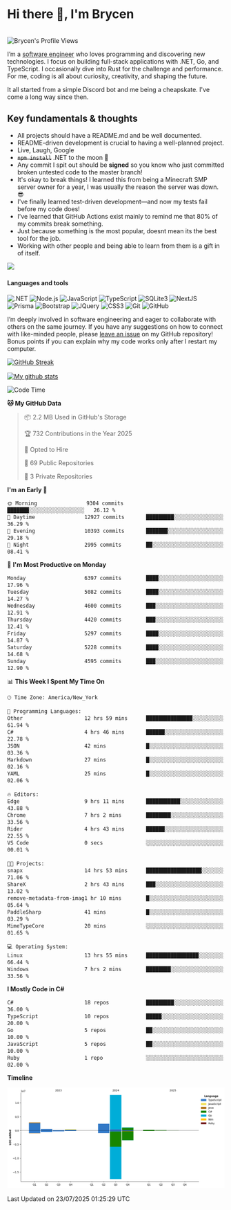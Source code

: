 # Hi there 👋, I'm Brycen

<br>
<img src="https://komarev.com/ghpvc/?username=BrycensRanch" alt="Brycen's Profile Views" />

I’m a [software engineer](https://en.wikipedia.org/wiki/Software_engineering) who loves programming and discovering new technologies. I focus on building full-stack applications with .NET, Go, and TypeScript. I occasionally dive into Rust for the challenge and performance. For me, coding is all about curiosity, creativity, and shaping the future.

It all started from a simple Discord bot and me being a cheapskate. I've come a long way since then.

## Key fundamentals & thoughts

- All projects should have a README.md and be well documented.
- README-driven development is crucial to having a well-planned project.
- Live, Laugh, Google
- ~~`npm install`~~ .NET to the moon 🚀
- Any commit I spit out should be **signed** so you know who just committed broken untested code to the master branch!
- It's okay to break things! I learned this from being a Minecraft SMP server owner for a year, I was usually the reason the server was down. 😎
- I've finally learned test-driven development—and now my tests fail before my code does!
- I've learned that GitHub Actions exist mainly to remind me that 80% of my commits break something.
- Just because something is the most popular, doesnt mean its the best tool for the job.
- Working with other people and being able to learn from them is a gift in of itself.

<img src="https://res.cloudinary.com/practicaldev/image/fetch/s--OoBLh7-Q--/c_limit%2Cf_auto%2Cfl_progressive%2Cq_auto%2Cw_880/https://cdn-images-1.medium.com/max/1614/1%2A8BlqJ8lNVZzuRjAg1mZ50w.png" height="400"/>

<h4>Languages and tools</h4>
<p>
  <img src="https://img.shields.io/badge/.NET-%23512BD4.svg?&style=for-the-badge&logo=dotnet&logoColor=white" alt=".NET" />
  <img src="https://img.shields.io/badge/node.js%20-%2343853D.svg?&style=for-the-badge&logo=node.js&logoColor=white" alt="Node.js" />
  <img src="https://img.shields.io/badge/javascript%20-%23323330.svg?&style=for-the-badge&logo=javascript&logoColor=%23F7DF1E" alt="JavaScript" />
  <img src="https://img.shields.io/badge/typescript%20-%23323330.svg?&style=for-the-badge&logo=typescript&logoColor=#3467eb" alt="TypeScript" />
  <img src="https://img.shields.io/badge/sqlite3%20-%23323330.svg?&style=for-the-badge&logo=sqlite&logoColor=#3467eb" alt="SQLite3" />
  <img src="https://img.shields.io/badge/Next.JS%20-%23323330.svg?&style=for-the-badge&logo=next.js&logoColor=#3467eb" alt="NextJS" />
  <img src="https://img.shields.io/badge/Prisma%20-%23323330.svg?&style=for-the-badge&logo=prisma&logoColor=#3467eb" alt="Prisma" />
  <img src="https://img.shields.io/badge/bootstrap%20-%23323330.svg?&style=for-the-badge&logo=bootstrap" alt="Bootstrap" />
  <img src="https://img.shields.io/badge/jquery%20-%23323330.svg?&style=for-the-badge&logo=jquery" alt="JQuery" />
  <img src="https://img.shields.io/badge/css3%20-%23323330.svg?&style=for-the-badge&logo=css3" alt="CSS3" />
  <img src="https://img.shields.io/badge/git%20-%23323330.svg?&style=for-the-badge&logo=git" alt="Git" />
  <img src="https://img.shields.io/badge/github%20-%23323330.svg?&style=for-the-badge&logo=github" alt="GitHub" />
</p>

I’m deeply involved in software engineering and eager to collaborate with others on the same journey. If you have any suggestions on how to connect with like-minded people, please [leave an issue](https://github.com/BrycensRanch/BrycensRanch/issues/new) on my GitHub repository! Bonus points if you can explain why my code works only after I restart my computer. 

<p><a href="https://git.io/streak-stats"><img src=https://github-readme-streak-stats-eight.vercel.app?user=BrycensRanch&amp;theme=dark&amp;hide_border=true&fire=EB5454&amp;ring=0CEB19" alt="GitHub Streak"></a></p>

<a href="https://github.com/anuraghazra/github-readme-stats">
  <img align="center" src="https://github-readme-stats.anuraghazra1.vercel.app/api?username=BrycensRanch&show_icons=true&line_height=27&include_all_commits=true" alt="My github stats" />
</a>

<!--START_SECTION:waka-->
![Code Time](http://img.shields.io/badge/Code%20Time-2%2C411%20hrs%2059%20mins-blue)

**🐱 My GitHub Data** 

> 📦 2.2 MB Used in GitHub's Storage 
 > 
> 🏆 732 Contributions in the Year 2025
 > 
> 💼 Opted to Hire
 > 
> 📜 69 Public Repositories 
 > 
> 🔑 3 Private Repositories 
 > 
**I'm an Early 🐤** 

```text
🌞 Morning                9304 commits        ███████░░░░░░░░░░░░░░░░░░   26.12 % 
🌆 Daytime                12927 commits       █████████░░░░░░░░░░░░░░░░   36.29 % 
🌃 Evening                10393 commits       ███████░░░░░░░░░░░░░░░░░░   29.18 % 
🌙 Night                  2995 commits        ██░░░░░░░░░░░░░░░░░░░░░░░   08.41 % 
```
📅 **I'm Most Productive on Monday** 

```text
Monday                   6397 commits        ████░░░░░░░░░░░░░░░░░░░░░   17.96 % 
Tuesday                  5082 commits        ████░░░░░░░░░░░░░░░░░░░░░   14.27 % 
Wednesday                4600 commits        ███░░░░░░░░░░░░░░░░░░░░░░   12.91 % 
Thursday                 4420 commits        ███░░░░░░░░░░░░░░░░░░░░░░   12.41 % 
Friday                   5297 commits        ████░░░░░░░░░░░░░░░░░░░░░   14.87 % 
Saturday                 5228 commits        ████░░░░░░░░░░░░░░░░░░░░░   14.68 % 
Sunday                   4595 commits        ███░░░░░░░░░░░░░░░░░░░░░░   12.90 % 
```


📊 **This Week I Spent My Time On** 

```text
🕑︎ Time Zone: America/New_York

💬 Programming Languages: 
Other                    12 hrs 59 mins      ███████████████░░░░░░░░░░   61.94 % 
C#                       4 hrs 46 mins       ██████░░░░░░░░░░░░░░░░░░░   22.78 % 
JSON                     42 mins             █░░░░░░░░░░░░░░░░░░░░░░░░   03.36 % 
Markdown                 27 mins             █░░░░░░░░░░░░░░░░░░░░░░░░   02.16 % 
YAML                     25 mins             █░░░░░░░░░░░░░░░░░░░░░░░░   02.06 % 

🔥 Editors: 
Edge                     9 hrs 11 mins       ███████████░░░░░░░░░░░░░░   43.88 % 
Chrome                   7 hrs 2 mins        ████████░░░░░░░░░░░░░░░░░   33.56 % 
Rider                    4 hrs 43 mins       ██████░░░░░░░░░░░░░░░░░░░   22.55 % 
VS Code                  0 secs              ░░░░░░░░░░░░░░░░░░░░░░░░░   00.01 % 

🐱‍💻 Projects: 
snapx                    14 hrs 53 mins      ██████████████████░░░░░░░   71.06 % 
ShareX                   2 hrs 43 mins       ███░░░░░░░░░░░░░░░░░░░░░░   13.02 % 
remove-metadata-from-imag1 hr 10 mins        █░░░░░░░░░░░░░░░░░░░░░░░░   05.64 % 
PaddleSharp              41 mins             █░░░░░░░░░░░░░░░░░░░░░░░░   03.29 % 
MimeTypeCore             20 mins             ░░░░░░░░░░░░░░░░░░░░░░░░░   01.65 % 

💻 Operating System: 
Linux                    13 hrs 55 mins      █████████████████░░░░░░░░   66.44 % 
Windows                  7 hrs 2 mins        ████████░░░░░░░░░░░░░░░░░   33.56 % 
```

**I Mostly Code in C#** 

```text
C#                       18 repos            █████████░░░░░░░░░░░░░░░░   36.00 % 
TypeScript               10 repos            █████░░░░░░░░░░░░░░░░░░░░   20.00 % 
Go                       5 repos             ██░░░░░░░░░░░░░░░░░░░░░░░   10.00 % 
JavaScript               5 repos             ██░░░░░░░░░░░░░░░░░░░░░░░   10.00 % 
Ruby                     1 repo              ░░░░░░░░░░░░░░░░░░░░░░░░░   02.00 % 
```



**Timeline**

![Lines of Code chart](https://raw.githubusercontent.com/BrycensRanch/BrycensRanch/main/assets/bar_graph.png)


 Last Updated on 23/07/2025 01:25:29 UTC
<!--END_SECTION:waka-->

<!--
**BrycensRanch/BrycensRanch** is a ✨ _special_ ✨ repository because its `README.md` (this file) appears on your GitHub profile.

Here are some ideas to get you started:

- 🔭 I’m currently working on ...
- 🌱 I’m currently learning ...
- 👯 I’m looking to collaborate on ...
- 🤔 I’m looking for help with ...
- 💬 Ask me about ...
- 📫 How to reach me: ...
- 😄 Pronouns: ...
- ⚡ Fun fact: ...
-->
